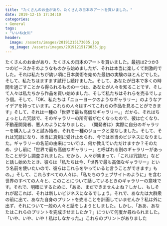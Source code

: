 ```yaml
---
title: "たくさんのお金があり、たくさんの日本のアートを買いました。"
date: 2019-12-15 17:34:10
categories:
- General
tags:
- "いいね女川"
header:
  image: /assets/images/20191215173035.jpg
  og_image: /assets/images/20191215173035.jpg
---
```


たくさんのお金があり、たくさんの日本のアートを買いました。最初は2つか3つのピースかそのようなものから始めましたが、それは本当に楽しくて刺激的でした。それは私たちが幼い頃に日本美術を始めた最初の実験のほとんどでした。そして、私たちはますます試行し続けました。そして、あなたが日本で多くの時間を過ごすことから得られるものの一つは、あなたが人々を知ることです、そして人々は私たちから作品を買い始めました、そして私たちはそれらを売るでしょう個。そして、「OK、私たちは「ニューヨークのようなギャラリー」のようなアイデアを持っています。これらの人々はすべてこれらの作品を見ることができます」そして、それは一種の「世界で最も高価なギャラリー。」だから、それはちょっとした冗談で、そのギャラリーの所有者が亡くなったので、彼は亡くなり、不動産開発者、悪人のようになりました。 （開発者は）実際に自分のギャラリーを購入しようと試み始め、それを一種のジョークと見なしました。そして、それは冗談になり、本当に真剣に受け止められ、今では本当のビジネスになりました。ギャラリーの名前の由来については、何か教えていただけますか？そのため、少し前に「世界で最も高価なギャラリー」と呼ばれる別のギャラリーがあったことが少し調査されました。だから、人々が集まって、「これは冗談だ」などと話し始めたとき、彼らは「私たちは今、「世界で最も高価なギャラリー」という名前を使いたいので、彼らはこれらをやっていると言うことができます」もの。」そして、これらすべての人々は、「私たちのウェブサイトのように」を含む世界のすべての人々と、このことについて話しているときのギャラリーの意味です。それで、明確にするために、「ああ、まだできませんよね？しかし、もしそれが起これば、それは新しいビジネスになるでしょう。それで、あなたは大群衆の前に出て、あなた自身のプリントを売ることを計画していませんか？私は外に出ず、それについて一般の人々と話をしようとしました。しかし、「ああ、あなたはこれらのプリントを完成させましたか？」について何度か尋ねられました。 「いや、いや、いや！私はしなかった。」これらのプリントがありました
